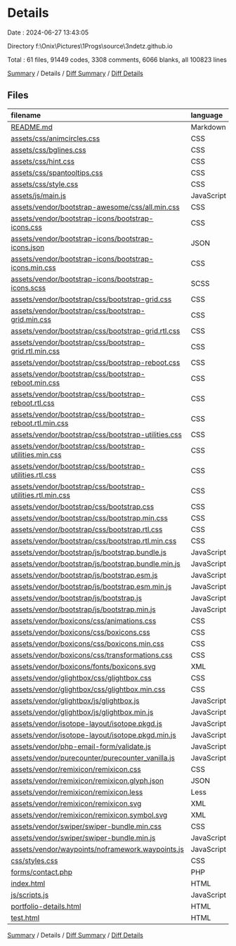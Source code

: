# Details

Date : 2024-06-27 13:43:05

Directory f:\\Onix\\Pictures\\1Progs\\source\\3ndetz.github.io

Total : 61 files,  91449 codes, 3308 comments, 6066 blanks, all 100823 lines

[Summary](results.md) / Details / [Diff Summary](diff.md) / [Diff Details](diff-details.md)

## Files
| filename | language | code | comment | blank | total |
| :--- | :--- | ---: | ---: | ---: | ---: |
| [README.md](/README.md) | Markdown | 8 | 0 | 8 | 16 |
| [assets/css/animcircles.css](/assets/css/animcircles.css) | CSS | 123 | 6 | 20 | 149 |
| [assets/css/bglines.css](/assets/css/bglines.css) | CSS | 231 | 0 | 29 | 260 |
| [assets/css/hint.css](/assets/css/hint.css) | CSS | 398 | 139 | 132 | 669 |
| [assets/css/spantooltips.css](/assets/css/spantooltips.css) | CSS | 135 | 9 | 17 | 161 |
| [assets/css/style.css](/assets/css/style.css) | CSS | 1,010 | 59 | 189 | 1,258 |
| [assets/js/main.js](/assets/js/main.js) | JavaScript | 178 | 46 | 34 | 258 |
| [assets/vendor/bootstrap-awesome/css/all.min.css](/assets/vendor/bootstrap-awesome/css/all.min.css) | CSS | 1 | 5 | 0 | 6 |
| [assets/vendor/bootstrap-icons/bootstrap-icons.css](/assets/vendor/bootstrap-icons/bootstrap-icons.css) | CSS | 2,070 | 5 | 4 | 2,079 |
| [assets/vendor/bootstrap-icons/bootstrap-icons.json](/assets/vendor/bootstrap-icons/bootstrap-icons.json) | JSON | 2,052 | 0 | 0 | 2,052 |
| [assets/vendor/bootstrap-icons/bootstrap-icons.min.css](/assets/vendor/bootstrap-icons/bootstrap-icons.min.css) | CSS | 1 | 4 | 0 | 5 |
| [assets/vendor/bootstrap-icons/bootstrap-icons.scss](/assets/vendor/bootstrap-icons/bootstrap-icons.scss) | SCSS | 2,080 | 5 | 6 | 2,091 |
| [assets/vendor/bootstrap/css/bootstrap-grid.css](/assets/vendor/bootstrap/css/bootstrap-grid.css) | CSS | 3,886 | 6 | 193 | 4,085 |
| [assets/vendor/bootstrap/css/bootstrap-grid.min.css](/assets/vendor/bootstrap/css/bootstrap-grid.min.css) | CSS | 1 | 5 | 0 | 6 |
| [assets/vendor/bootstrap/css/bootstrap-grid.rtl.css](/assets/vendor/bootstrap/css/bootstrap-grid.rtl.css) | CSS | 3,886 | 6 | 192 | 4,084 |
| [assets/vendor/bootstrap/css/bootstrap-grid.rtl.min.css](/assets/vendor/bootstrap/css/bootstrap-grid.rtl.min.css) | CSS | 1 | 5 | 0 | 6 |
| [assets/vendor/bootstrap/css/bootstrap-reboot.css](/assets/vendor/bootstrap/css/bootstrap-reboot.css) | CSS | 518 | 14 | 65 | 597 |
| [assets/vendor/bootstrap/css/bootstrap-reboot.min.css](/assets/vendor/bootstrap/css/bootstrap-reboot.min.css) | CSS | 1 | 5 | 0 | 6 |
| [assets/vendor/bootstrap/css/bootstrap-reboot.rtl.css](/assets/vendor/bootstrap/css/bootstrap-reboot.rtl.css) | CSS | 524 | 6 | 64 | 594 |
| [assets/vendor/bootstrap/css/bootstrap-reboot.rtl.min.css](/assets/vendor/bootstrap/css/bootstrap-reboot.rtl.min.css) | CSS | 1 | 5 | 0 | 6 |
| [assets/vendor/bootstrap/css/bootstrap-utilities.css](/assets/vendor/bootstrap/css/bootstrap-utilities.css) | CSS | 4,891 | 8 | 503 | 5,402 |
| [assets/vendor/bootstrap/css/bootstrap-utilities.min.css](/assets/vendor/bootstrap/css/bootstrap-utilities.min.css) | CSS | 1 | 5 | 0 | 6 |
| [assets/vendor/bootstrap/css/bootstrap-utilities.rtl.css](/assets/vendor/bootstrap/css/bootstrap-utilities.rtl.css) | CSS | 4,887 | 6 | 500 | 5,393 |
| [assets/vendor/bootstrap/css/bootstrap-utilities.rtl.min.css](/assets/vendor/bootstrap/css/bootstrap-utilities.rtl.min.css) | CSS | 1 | 5 | 0 | 6 |
| [assets/vendor/bootstrap/css/bootstrap.css](/assets/vendor/bootstrap/css/bootstrap.css) | CSS | 11,136 | 24 | 897 | 12,057 |
| [assets/vendor/bootstrap/css/bootstrap.min.css](/assets/vendor/bootstrap/css/bootstrap.min.css) | CSS | 2 | 4 | 0 | 6 |
| [assets/vendor/bootstrap/css/bootstrap.rtl.css](/assets/vendor/bootstrap/css/bootstrap.rtl.css) | CSS | 11,138 | 6 | 886 | 12,030 |
| [assets/vendor/bootstrap/css/bootstrap.rtl.min.css](/assets/vendor/bootstrap/css/bootstrap.rtl.min.css) | CSS | 2 | 4 | 0 | 6 |
| [assets/vendor/bootstrap/js/bootstrap.bundle.js](/assets/vendor/bootstrap/js/bootstrap.bundle.js) | JavaScript | 5,064 | 655 | 596 | 6,315 |
| [assets/vendor/bootstrap/js/bootstrap.bundle.min.js](/assets/vendor/bootstrap/js/bootstrap.bundle.min.js) | JavaScript | 1 | 6 | 0 | 7 |
| [assets/vendor/bootstrap/js/bootstrap.esm.js](/assets/vendor/bootstrap/js/bootstrap.esm.js) | JavaScript | 3,568 | 578 | 302 | 4,448 |
| [assets/vendor/bootstrap/js/bootstrap.esm.min.js](/assets/vendor/bootstrap/js/bootstrap.esm.min.js) | JavaScript | 1 | 6 | 0 | 7 |
| [assets/vendor/bootstrap/js/bootstrap.js](/assets/vendor/bootstrap/js/bootstrap.js) | JavaScript | 3,604 | 584 | 307 | 4,495 |
| [assets/vendor/bootstrap/js/bootstrap.min.js](/assets/vendor/bootstrap/js/bootstrap.min.js) | JavaScript | 1 | 6 | 0 | 7 |
| [assets/vendor/boxicons/css/animations.css](/assets/vendor/boxicons/css/animations.css) | CSS | 354 | 0 | 32 | 386 |
| [assets/vendor/boxicons/css/boxicons.css](/assets/vendor/boxicons/css/boxicons.css) | CSS | 5,373 | 0 | 52 | 5,425 |
| [assets/vendor/boxicons/css/boxicons.min.css](/assets/vendor/boxicons/css/boxicons.min.css) | CSS | 1 | 0 | 0 | 1 |
| [assets/vendor/boxicons/css/transformations.css](/assets/vendor/boxicons/css/transformations.css) | CSS | 25 | 0 | 6 | 31 |
| [assets/vendor/boxicons/fonts/boxicons.svg](/assets/vendor/boxicons/fonts/boxicons.svg) | XML | 1,660 | 0 | 0 | 1,660 |
| [assets/vendor/glightbox/css/glightbox.css](/assets/vendor/glightbox/css/glightbox.css) | CSS | 819 | 8 | 113 | 940 |
| [assets/vendor/glightbox/css/glightbox.min.css](/assets/vendor/glightbox/css/glightbox.min.css) | CSS | 1 | 0 | 0 | 1 |
| [assets/vendor/glightbox/js/glightbox.js](/assets/vendor/glightbox/js/glightbox.js) | JavaScript | 3,074 | 0 | 18 | 3,092 |
| [assets/vendor/glightbox/js/glightbox.min.js](/assets/vendor/glightbox/js/glightbox.min.js) | JavaScript | 1 | 0 | 0 | 1 |
| [assets/vendor/isotope-layout/isotope.pkgd.js](/assets/vendor/isotope-layout/isotope.pkgd.js) | JavaScript | 2,198 | 830 | 536 | 3,564 |
| [assets/vendor/isotope-layout/isotope.pkgd.min.js](/assets/vendor/isotope-layout/isotope.pkgd.min.js) | JavaScript | 2 | 9 | 1 | 12 |
| [assets/vendor/php-email-form/validate.js](/assets/vendor/php-email-form/validate.js) | JavaScript | 70 | 5 | 11 | 86 |
| [assets/vendor/purecounter/purecounter_vanilla.js](/assets/vendor/purecounter/purecounter_vanilla.js) | JavaScript | 1 | 8 | 0 | 9 |
| [assets/vendor/remixicon/remixicon.css](/assets/vendor/remixicon/remixicon.css) | CSS | 2,882 | 10 | 5 | 2,897 |
| [assets/vendor/remixicon/remixicon.glyph.json](/assets/vendor/remixicon/remixicon.glyph.json) | JSON | 1 | 0 | 0 | 1 |
| [assets/vendor/remixicon/remixicon.less](/assets/vendor/remixicon/remixicon.less) | Less | 2,884 | 10 | 5 | 2,899 |
| [assets/vendor/remixicon/remixicon.svg](/assets/vendor/remixicon/remixicon.svg) | XML | 8,562 | 10 | 1 | 8,573 |
| [assets/vendor/remixicon/remixicon.symbol.svg](/assets/vendor/remixicon/remixicon.symbol.svg) | XML | 1 | 10 | 0 | 11 |
| [assets/vendor/swiper/swiper-bundle.min.css](/assets/vendor/swiper/swiper-bundle.min.css) | CSS | 1 | 11 | 1 | 13 |
| [assets/vendor/swiper/swiper-bundle.min.js](/assets/vendor/swiper/swiper-bundle.min.js) | JavaScript | 1 | 12 | 1 | 14 |
| [assets/vendor/waypoints/noframework.waypoints.js](/assets/vendor/waypoints/noframework.waypoints.js) | JavaScript | 583 | 71 | 104 | 758 |
| [css/styles.css](/css/styles.css) | CSS | 225 | 1 | 21 | 247 |
| [forms/contact.php](/forms/contact.php) | PHP | 18 | 16 | 8 | 42 |
| [index.html](/index.html) | HTML | 944 | 53 | 162 | 1,159 |
| [js/scripts.js](/js/scripts.js) | JavaScript | 6 | 0 | 1 | 7 |
| [portfolio-details.html](/portfolio-details.html) | HTML | 70 | 14 | 28 | 112 |
| [test.html](/test.html) | HTML | 290 | 3 | 16 | 309 |

[Summary](results.md) / Details / [Diff Summary](diff.md) / [Diff Details](diff-details.md)